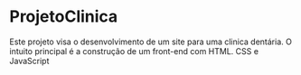# ProjetoClinica
Este projeto visa o desenvolvimento de um site para uma clinica dentária. O intuito principal é a construção de um front-end com HTML. CSS e JavaScript
